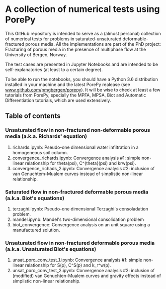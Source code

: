 # A collection of numerical tests using PorePy

This GitHub repository is intended to serve as a (almost personal) collection of numerical tests for problems in saturated-unsaturated deformable-fractured porous media. All the implementations are part of the PhD project: Fracturing of porous media in the presence of multiphase flow at the University of Bergen, Norway. 

The test cases are presented in Jupyter Notebooks and are intended to be self-explanatories (at least to a certain degree).

To be able to run the notebooks, you should have a Python 3.6 distribution installed in your machine and the latest PorePy realease (see www.github.com/pmgbergen/porepy). It will be wise to check at least a few tutorials from PorePy, specially the MPFA, MPSA, Biot and Automatic Differentiation tutorials, which are used extensively.

## Table of contents

### Unsaturated flow in non-fractured non-deformable porous media (a.k.a. Richards' equation)

1. richards.ipynb: Pseudo-one dimensional water infiltration in a homogeneous soil column.
2. convergence_richards.ipynb: Convergence analysis #1: simple non-linear relationship for theta(psi), C^{theta}(psi) and krw(psi).
3. convergence_richads_2.ipynb: Convergence analysis #2: inclusion of van Genuchtem-Mualem curves instead of simplistic non-linear relationship.

### Saturated flow in non-fractured deformable porous media (a.k.a. Biot's equations)

1. terzaghi.ipynb: Pseudo-one dimensional Terzaghi's consoladation problem.
2. mandel.ipynb: Mandel's two-dimensional consolidation problem
3. biot_convergence: Convergence analysis on an unit square using a manufactured solution.

### Unsaturated flow in non-fractured deformable porous media (a.k.a. Unsaturated Biot's equations)

1. unsat_poro_conv_test_1.ipynb: Convergence analysis #1: simple non-linear relationship for S(p), C^S(p) and k_r^w(p).
2. unsat_poro_conv_test_2.ipynb: Convergence analysis #2: inclusion of (modified) van Genuchten-Mualem curves and gravity effects instead of simplistic non-linear relationship.
